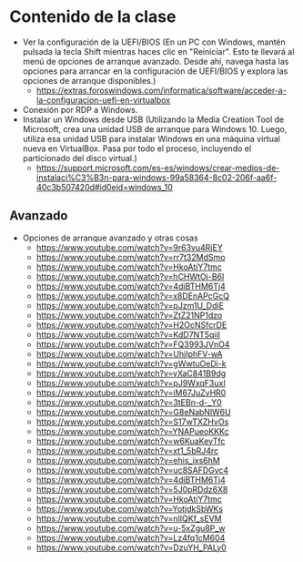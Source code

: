 # Contenido de la clase
- Ver la configuración de la UEFI/BIOS (En un PC con Windows, mantén pulsada la tecla Shift mientras haces clic en "Reiniciar". Esto te llevará al menú de opciones de arranque avanzado. Desde ahí, navega hasta las opciones para arrancar en la configuración de UEFI/BIOS y explora las opciones de arranque disponibles.)
  - https://extras.foroswindows.com/informatica/software/acceder-a-la-configuracion-uefi-en-virtualbox
- Conexión por RDP a Windows.
- Instalar un Windows desde USB (Utilizando la Media Creation Tool de Microsoft, crea una unidad USB de arranque para Windows 10. Luego, utiliza esa unidad USB para instalar Windows en una máquina virtual nueva en VirtualBox. Pasa por todo el proceso, incluyendo el particionado del disco virtual.)
  - https://support.microsoft.com/es-es/windows/crear-medios-de-instalaci%C3%B3n-para-windows-99a58364-8c02-206f-aa6f-40c3b507420d#id0ejd=windows_10
## Avanzado
- Opciones de arranque avanzado y otras cosas
  - https://www.youtube.com/watch?v=9r63vu4RjEY
  - https://www.youtube.com/watch?v=rr7t32MdSmo
  - https://www.youtube.com/watch?v=HkoAtiY7tmc
  - https://www.youtube.com/watch?v=hCHWtOj-B6I
  - https://www.youtube.com/watch?v=4diBTHM6Tj4
  - https://www.youtube.com/watch?v=x8DEnAPcGcQ
  - https://www.youtube.com/watch?v=pJzm1U_DdiE
  - https://www.youtube.com/watch?v=ZtZ21NP1dzo
  - https://www.youtube.com/watch?v=H2OcNSfcrDE
  - https://www.youtube.com/watch?v=KdD7NT5qiiI
  - https://www.youtube.com/watch?v=FQ3993JVnO4
  - https://www.youtube.com/watch?v=UhjIphFV-wA
  - https://www.youtube.com/watch?v=gWwtuOeDi-k
  - https://www.youtube.com/watch?v=yXaC841B9dg
  - https://www.youtube.com/watch?v=pJ9WxqF3uxI
  - https://www.youtube.com/watch?v=iM67JuZvHR0
  - https://www.youtube.com/watch?v=3tEBn-d-_Y0
  - https://www.youtube.com/watch?v=G8eNabNlW6U
  - https://www.youtube.com/watch?v=S17wTXZHvOs
  - https://www.youtube.com/watch?v=YNAPueoKKKc
  - https://www.youtube.com/watch?v=w6KuaKeyTfc
  - https://www.youtube.com/watch?v=xt1_5bRJ4rc
  - https://www.youtube.com/watch?v=ehis_ixs6hM
  - https://www.youtube.com/watch?v=uc8SAFDGvc4
  - https://www.youtube.com/watch?v=4diBTHM6Tj4
  - https://www.youtube.com/watch?v=5J0pRDdz6X8
  - https://www.youtube.com/watch?v=HkoAtiY7tmc
  - https://www.youtube.com/watch?v=YotjdkSbWKs
  - https://www.youtube.com/watch?v=nlIQKf_sEVM
  - https://www.youtube.com/watch?v=u-5xZgu8P_w
  - https://www.youtube.com/watch?v=Lz4fq1cM604
  - https://www.youtube.com/watch?v=DzuYH_PALy0
